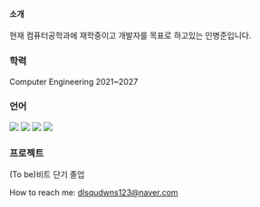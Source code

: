 #### 소개
현재 컴퓨터공학과에 재학중이고 개발자를 목표로 하고있는 인병준입니다.



### 학력
Computer Engineering 2021~2027

### 언어
<img src ="https://img.shields.io/badge/HTML5-1B72BE.svg?&style=for-the-badge&logo=HTML5&logoColor=white"/> <img src="https://img.shields.io/badge/C-68BC71?style=flat-square&logo=C&logoColor=white"/> <img src="https://img.shields.io/badge/-C%23-000000?logo=Csharp&style=flat"/> <img src="https://img.shields.io/badge/Python-7E4DD2?style=flat-square&logo=Python&logoColor=white"/>  


### 프로젝트
(To be)비트 단기
졸업 

How to reach me: dlsqudwns123@naver.com



